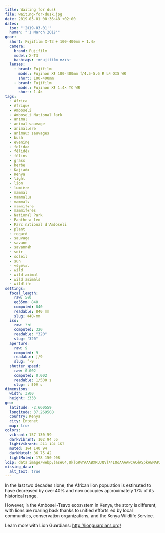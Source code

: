 ```yaml
---
title: Waiting for dusk
file: waiting-for-dusk.jpg
date: 2019-03-01 08:36:48 +02:00
dates:
  iso: "'2019-03-01'"
  human: "'1 March 2019'"
gear:
  short: Fujifilm X-T3 + 100-400mm + 1.4×
  camera:
    brand: Fujifilm
    model: X-T3
    hashtags: "#Fujifilm #XT3"
  lenses:
    - brand: Fujifilm
      model: Fujinon XF 100-400mm f/4.5-5.6 R LM OIS WR
      short: 100-400mm
    - brand: Fujifilm
      model: Fujinon XF 1.4× TC WR
      short: 1.4×
tags:
  - Africa
  - Afrique
  - Amboseli
  - Amboseli National Park
  - animal
  - animal sauvage
  - animalière
  - animaux sauvages
  - bush
  - evening
  - felidae
  - félidés
  - félins
  - grass
  - herbe
  - Kajiado
  - Kenya
  - light
  - lion
  - lumière
  - mammal
  - mammalia
  - mammals
  - mammifère
  - mammifères
  - National Park
  - Panthera leo
  - Parc national d'Amboseli
  - plant
  - regard
  - sauvage
  - savane
  - savannah
  - soir
  - soleil
  - sun
  - végétal
  - wild
  - wild animal
  - wild animals
  - wildlife
settings:
  focal_length:
    raw: 560
    eq35mm: 840
    computed: 840
    readable: 840 mm
    slug: 840-mm
  iso:
    raw: 320
    computed: 320
    readable: "320"
    slug: "320"
  aperture:
    raw: 9
    computed: 9
    readable: ƒ/9
    slug: f-9
  shutter_speed:
    raw: 0.002
    computed: 0.002
    readable: 1/500 s
    slug: 1-500-s
dimensions:
  width: 3500
  height: 2333
geo:
  latitude: -2.660559
  longitude: 37.269508
  country: Kenya
  city: Entonet
  map: true
colors:
  vibrant: 157 130 59
  darkVibrant: 102 94 36
  lightVibrant: 211 188 157
  muted: 164 140 94
  darkMuted: 86 75 42
  lightMuted: 178 150 108
lqip: data:image/webp;base64,UklGRvYAAABXRUJQVlA4IOoAAAAwCACdASpkAEMAP3Gyy180rr0nJntrI6AuCWVtvV8+8xAQ94TwUrjPxDmvC9Yp1S+qFl25BqUyDWXYR6oB69zM3fyANNh1XNPHAADtl5x6+9aLvy+1vn/z6Zvdj5fxdK1qBxO60wdRhaIy9szT8rCXLzza4HXbGD65EEe0uGPPliCJlsbTD2dmWkJzEu+ahKzfTdvzYKdP4Ag+ZaISGbLMy0BoAEUQzAdYON+M5+DqheG/cCzbXckpDPlUPtMKRhoMLV2aqmiI6bPxMU8UL7eSZZ+l/Bi+nxqFWR2ne9NcOR1ICBmP7CwAAAA=
missing_data:
  alt_text: true
---
```


In the last two decades alone, the African lion population is estimated to have decreased by over 40% and now occupies approximately 17% of  its historical range. 

However, in the Amboseli-Tsavo ecosystem in Kenya, the story is different, with lions are roaring back thanks to unified efforts led by local communities, conservation organizations, and the Kenya Wildlife Service. 

Learn more with Lion Guardians: http://lionguardians.org/
